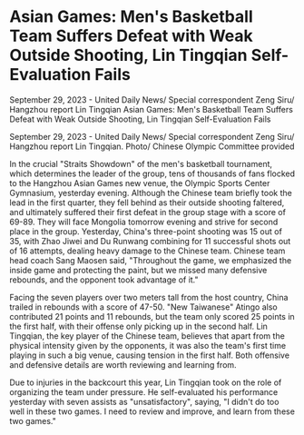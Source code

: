 # Asian Games: Men's Basketball Team Suffers Defeat with Weak Outside Shooting, Lin Tingqian Self-Evaluation Fails

September 29, 2023 - United Daily News/ Special correspondent Zeng Siru/ Hangzhou report Lin Tingqian 
 Asian Games: Men's Basketball Team Suffers Defeat with Weak Outside Shooting, Lin Tingqian Self-Evaluation Fails

September 29, 2023 - United Daily News/ Special correspondent Zeng Siru/ Hangzhou report Lin Tingqian. Photo/ Chinese Olympic Committee provided

In the crucial "Straits Showdown" of the men's basketball tournament, which determines the leader of the group, tens of thousands of fans flocked to the Hangzhou Asian Games new venue, the Olympic Sports Center Gymnasium, yesterday evening. Although the Chinese team briefly took the lead in the first quarter, they fell behind as their outside shooting faltered, and ultimately suffered their first defeat in the group stage with a score of 69-89. They will face Mongolia tomorrow evening and strive for second place in the group. Yesterday, China's three-point shooting was 15 out of 35, with Zhao Jiwei and Du Runwang combining for 11 successful shots out of 16 attempts, dealing heavy damage to the Chinese team. Chinese team head coach Sang Maosen said, "Throughout the game, we emphasized the inside game and protecting the paint, but we missed many defensive rebounds, and the opponent took advantage of it."

Facing the seven players over two meters tall from the host country, China trailed in rebounds with a score of 47-50. "New Taiwanese" Atingo also contributed 21 points and 11 rebounds, but the team only scored 25 points in the first half, with their offense only picking up in the second half. Lin Tingqian, the key player of the Chinese team, believes that apart from the physical intensity given by the opponents, it was also the team's first time playing in such a big venue, causing tension in the first half. Both offensive and defensive details are worth reviewing and learning from.

Due to injuries in the backcourt this year, Lin Tingqian took on the role of organizing the team under pressure. He self-evaluated his performance yesterday with seven assists as "unsatisfactory", saying, "I didn't do too well in these two games. I need to review and improve, and learn from these two games."